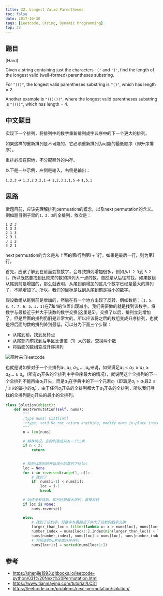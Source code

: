 ```yaml
---
title: 32. Longest Valid Parentheses
toc: false
date: 2017-10-30
tags: [Leetcode, String, Dynamic Programming]
top: 32
---
```



## 题目

[Hard]

Given a string containing just the characters `'('` and `')'`, find the length of the longest valid (well-formed) parentheses substring.

For `"(()"`, the longest valid parentheses substring is `"()"`, which has length = 2.

Another example is `")()())"`, where the longest valid parentheses substring is `"()()"`, which has length = 4.


## 中文题目

实现下一个排列，将排列中的数字重新排列成字典序中的下一个更大的排列。

如果这样的重新排列是不可能的，它必须重新排列为可能的最低顺序（即升序排序）。

重排必须在原地，不分配额外的内存。

以下是一些示例，左侧是输入，右侧是输出：

`1,2,3` → `1,3,2`
`3,2,1` → `1,2,3`
`1,1,5` → `1,5,1`


## 思路

做题目前，应该先理解排列permuation的概念，以及next permutation的含义。例如题目例子里的`1，2，3`的全排列，依次是：

```
1 2 3
1 3 2
2 1 3
2 3 1
3 1 2
3 2 1
```

next permuation的含义是从上面的第$i$行到第$i+1$行，如果是最后一行，则为第1行。


首先，应该了解到在前面变换数字，会导致排列增加很多，例如从`1 2 3`到 `3 2 1`。所以既然要找到比原来的数的排列大一点的数，自然是从后往前找。如果数组从尾到前是增加的，那么就表明，从尾到前增加的这几个数字已经是最大的排列了，不能增加了。所以，我们的目标是找到从尾到前是减小的数字。

假设数组从尾到前是增加的，然后在有一个地方出现了反转，例如数组：`[1，5，8，4，7，6，5，3，1]`在7和4的位置出现减小，我们需要做的就是找到该数字，将数字与最接近于并大于该数的数字交换(这里是5)。交换了以后，排列立刻增加了，但是后面的排列仍旧是非常大的。所以应该将之后的数组变成升序排列，也就是将后面的数的排列降到最低。可以分为下面三个步骤：

* 从尾到前，找到反转点
* 从尾部向前找到后半区比该值（1）大的数，交换两个数
* 将后面的数组变成升序排列 

![图片来自leetcode](http://or9a8nskt.bkt.clouddn.com/15207428802165.gif)

也就是说如果对于一个全排列$a_1,a_2,a_3,...,a_k$来说，如果满足$a_1 < a_2 ≥ a_3 ≥ a_4 ... ≥ a_k$（所有$a_1$开头的全排列中字典序最大的情况），就说明这个全排列的下一个全排列不能再由$a_1$开头，而是$a_1$在字典中的下一个元素$a_j$（即满足$a_j > a_1$且$2 ≤ j ≤ k$的最小的$a_j$），由于任何$a_j$开头的全排列都大于$a_1$开头的全排列，所以我们寻找的全排列是$a_j$开头的最小的全排列。


```python
class Solution(object):
    def nextPermutation(self, nums):
        """
        :type nums: List[int]
        :rtype: void Do not return anything, modify nums in-place instead.
        """
        n = len(nums)
        
        # 特殊情况，空的列表或只有一个元素
        if n < 2:
            return
        
        
        # 找到从尾到前开始减小的数的下标loc
        loc = None
        for i in reversed(range(1, n)):
            # 找到了
            if  nums[i-1] < nums[i]:
                loc = i-1
                break
        
        # 始终没有找到，即已经是最大排列，直接反转
        if loc is None:
            nums.reverse()
            
        else:
            # 找到了该数字，将数字与最接近于并大于该数的数字交换
            larger_than_loc = filter(lambda x: x > nums[loc], nums[loc+1:])
            number_index = nums[loc+1:].index(min(larger_than_loc)) + loc + 1
            nums[number_index], nums[loc] = nums[loc], nums[number_index]
            # 将后面的元素变成升序序列
            nums[loc+1:] = sorted(nums[loc+1:])
```
        
        
        
        
    

## 参考

* https://shenjie1993.gitbooks.io/leetcode-python/031%20Next%20Permutation.html
* https://www.tianmaying.com/tutorial/LC31
* https://leetcode.com/problems/next-permutation/solution/

